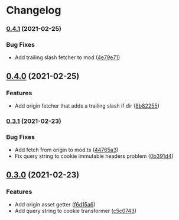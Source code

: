 # Changelog

### [0.4.1](https://www.github.com/reima-ecom/site-worker/compare/v0.4.0...v0.4.1) (2021-02-25)


### Bug Fixes

* Add trailing slash fetcher to mod ([4e79e71](https://www.github.com/reima-ecom/site-worker/commit/4e79e71293076f3d2a3fc2cb75e52e9595c7675c))

## [0.4.0](https://www.github.com/reima-ecom/site-worker/compare/v0.3.1...v0.4.0) (2021-02-25)


### Features

* Add origin fetcher that adds a trailing slash if dir ([8b82255](https://www.github.com/reima-ecom/site-worker/commit/8b8225588b9702a44302b5ea5a21c15126d5c283))

### [0.3.1](https://www.github.com/reima-ecom/site-worker/compare/v0.3.0...v0.3.1) (2021-02-23)


### Bug Fixes

* Add fetch from origin to mod.ts ([44765a3](https://www.github.com/reima-ecom/site-worker/commit/44765a3b2242d6d3bf1e9f1a21065430fcf6fa0d))
* Fix query string to cookie immutable headers problem ([0b391d4](https://www.github.com/reima-ecom/site-worker/commit/0b391d476af9fb9642742fede5094a92299f47e7))

## [0.3.0](https://www.github.com/reima-ecom/site-worker/compare/v0.2.2...v0.3.0) (2021-02-23)


### Features

* Add origin asset getter ([f6d15a6](https://www.github.com/reima-ecom/site-worker/commit/f6d15a6a63f999490d7ac9d5c2fdb2673d1a7e95))
* Add query string to cookie transformer ([c5c0743](https://www.github.com/reima-ecom/site-worker/commit/c5c0743e50c9b34417a31076d53cbd5a7f3f6d06))
